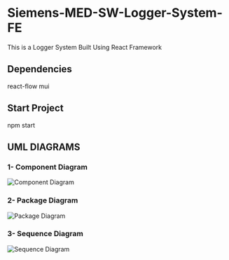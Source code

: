 # Siemens-MED-SW-Logger-System-FE
This is a Logger System Built Using React Framework

## Dependencies
react-flow
mui

## Start Project
npm start


## UML DIAGRAMS




### 1- Component Diagram
![Component Diagram](https://github.com/AhmedS1ayed/Siemens-MED-SW-Logger-System-FE/assets/93644109/d10fdf82-9e85-4098-81d4-5182494796fb)

### 2- Package Diagram
![Package Diagram](https://github.com/AhmedS1ayed/Siemens-MED-SW-Logger-System-FE/assets/93644109/d2192594-e681-4c80-8686-2248aa6685d8)

### 3- Sequence Diagram
![Sequence Diagram](https://github.com/AhmedS1ayed/Siemens-MED-SW-Logger-System-FE/assets/93644109/141cc2cc-0114-4798-a536-57fc9711c8c7)
